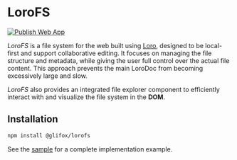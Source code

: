 
# LoroFS

[![Publish Web App](https://github.com/glifox/lorofs/actions/workflows/pages.yml/badge.svg)](https://github.com/glifox/lorofs/actions/workflows/pages.yml)

_LoroFS_ is a file system for the web built using [Loro](https://github.com/loro-dev), designed to be local-first and support collaborative editing. It focuses on managing the file structure and metadata, while giving the user full control over the actual file content. This approach prevents the main LoroDoc from becoming excessively large and slow.

_LoroFS_ also provides an integrated file explorer component to efficiently interact with and visualize the file system in the **DOM**.

## Installation

```bash
npm install @glifox/lorofs
```

See the [sample](./sample/index.ts) for a complete implementation example.
